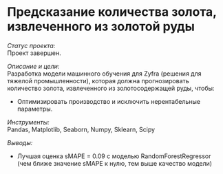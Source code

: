 # Предсказание количества золота, извлеченного из золотой руды

*Статус проекта:*  
Проект завершен.

*Описание и цели:*  
Разработка модели машинного обучения для Zyfra (решения для тяжелой промышленности), которая должна прогнозировать количество золота, извлеченного из золотосодержащей руды, чтобы:
- Оптимизировать производство и исключить нерентабельные параметры.

*Инструменты:*  
Pandas, Matplotlib, Seaborn, Numpy, Sklearn, Scipy

*Выводы:*  
- Лучшая оценка sMAPE = 0.09 с моделью RandomForestRegressor (чем ближе значение sMAPE к нулю, тем выше качество модели)

